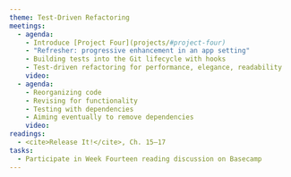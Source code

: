 ```yaml
---
theme: Test-Driven Refactoring
meetings:
  - agenda:
    - Introduce [Project Four](projects/#project-four)
    - "Refresher: progressive enhancement in an app setting"
    - Building tests into the Git lifecycle with hooks
    - Test-driven refactoring for performance, elegance, readability
    video:
  - agenda:
    - Reorganizing code
    - Revising for functionality
    - Testing with dependencies
    - Aiming eventually to remove dependencies
    video:
readings:
  - <cite>Release It!</cite>, Ch. 15–17
tasks:
  - Participate in Week Fourteen reading discussion on Basecamp
---
```

